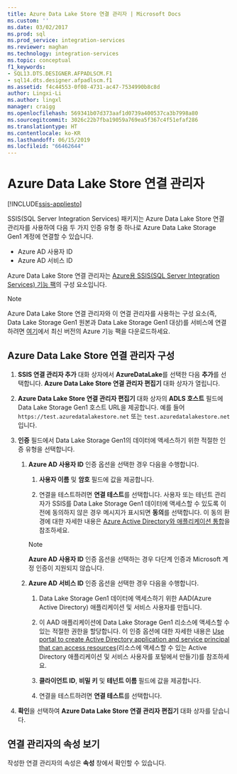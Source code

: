 ```yaml
---
title: Azure Data Lake Store 연결 관리자 | Microsoft Docs
ms.custom: ''
ms.date: 03/02/2017
ms.prod: sql
ms.prod_service: integration-services
ms.reviewer: maghan
ms.technology: integration-services
ms.topic: conceptual
f1_keywords:
- SQL13.DTS.DESIGNER.AFPADLSCM.F1
- sql14.dts.designer.afpadlscm.f1
ms.assetid: f4c44553-0f08-4731-ac47-7534990b8c8d
author: Lingxi-Li
ms.author: lingxl
manager: craigg
ms.openlocfilehash: 569341b07d373aaf1d0739a400537ca3b7998a80
ms.sourcegitcommit: 3026c22b7fba19059a769ea5f367c4f51efaf286
ms.translationtype: HT
ms.contentlocale: ko-KR
ms.lasthandoff: 06/15/2019
ms.locfileid: "66462644"
---
```

# <a name="azure-data-lake-store-connection-manager"></a>Azure Data Lake Store 연결 관리자

[!INCLUDE[ssis-appliesto](../../includes/ssis-appliesto-ssvrpluslinux-asdb-asdw-xxx.md)]


SSIS(SQL Server Integration Services) 패키지는 Azure Data Lake Store 연결 관리자를 사용하여 다음 두 가지 인증 유형 중 하나로 Azure Data Lake Storage Gen1 계정에 연결할 수 있습니다.
-   Azure AD 사용자 ID
-   Azure AD 서비스 ID 

Azure Data Lake Store 연결 관리자는 [Azure용 SSIS(SQL Server Integration Services) 기능 팩](../../integration-services/azure-feature-pack-for-integration-services-ssis.md)의 구성 요소입니다.

> [!NOTE]
> Azure Data Lake Store 연결 관리자와 이 연결 관리자를 사용하는 구성 요소(즉, Data Lake Storage Gen1 원본과 Data Lake Storage Gen1 대상)를 서비스에 연결하려면 [여기](https://www.microsoft.com/download/details.aspx?id=49492)에서 최신 버전의 Azure 기능 팩을 다운로드하세요. 
 
## <a name="configure-the-azure-data-lake-store-connection-manager"></a>Azure Data Lake Store 연결 관리자 구성

1.  **SSIS 연결 관리자 추가** 대화 상자에서 **AzureDataLake**를 선택한 다음 **추가**를 선택합니다. **Azure Data Lake Store 연결 관리자 편집기** 대화 상자가 열립니다.
  
2.  **Azure Data Lake Store 연결 관리자 편집기** 대화 상자의 **ADLS 호스트** 필드에 Data Lake Storage Gen1 호스트 URL을 제공합니다. 예를 들어 `https://test.azuredatalakestore.net` 또는 `test.azuredatalakestore.net`입니다.
  
3.  **인증** 필드에서 Data Lake Storage Gen1의 데이터에 액세스하기 위한 적절한 인증 유형을 선택합니다.

    1.  **Azure AD 사용자 ID** 인증 옵션을 선택한 경우 다음을 수행합니다.
        1. **사용자 이름** 및 **암호** 필드에 값을 제공합니다. 
    
        2. 연결을 테스트하려면 **연결 테스트**를 선택합니다. 사용자 또는 테넌트 관리자가 SSIS를 Data Lake Storage Gen1 데이터에 액세스할 수 있도록 이전에 동의하지 않은 경우 메시지가 표시되면 **동의**를 선택합니다. 이 동의 환경에 대한 자세한 내용은 [Azure Active Directory와 애플리케이션 통합](https://docs.microsoft.com/azure/active-directory/manage-apps/plan-an-application-integration#integrating-applications-with-azure-ad)을 참조하세요.
    
        > [!NOTE] 
        > **Azure AD 사용자 ID** 인증 옵션을 선택하는 경우 다단계 인증과 Microsoft 계정 인증이 지원되지 않습니다.
    
    2. **Azure AD 서비스 ID** 인증 옵션을 선택한 경우 다음을 수행합니다.
        1. Data Lake Storage Gen1 데이터에 액세스하기 위한 AAD(Azure Active Directory) 애플리케이션 및 서비스 사용자를 만듭니다.
    
        2. 이 AAD 애플리케이션에 Data Lake Storage Gen1 리소스에 액세스할 수 있는 적절한 권한을 할당합니다. 이 인증 옵션에 대한 자세한 내용은 [Use portal to create Active Directory application and service principal that can access resources](https://docs.microsoft.com/azure/azure-resource-manager/resource-group-create-service-principal-portal)(리소스에 액세스할 수 있는 Active Directory 애플리케이션 및 서비스 사용자를 포털에서 만들기)를 참조하세요.
    
        3. **클라이언트 ID**, **비밀 키** 및 **테넌트 이름** 필드에 값을 제공합니다.
    
        4. 연결을 테스트하려면 **연결 테스트**를 선택합니다.  
  
6.  **확인**을 선택하여 **Azure Data Lake Store 연결 관리자 편집기** 대화 상자를 닫습니다.  

## <a name="view-the-properties-of-the-connection-manager"></a>연결 관리자의 속성 보기
작성한 연결 관리자의 속성은 **속성** 창에서 확인할 수 있습니다.  
  
  
